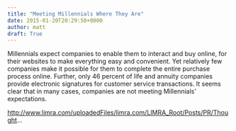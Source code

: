 ```yaml
---
title: "Meeting Millennials Where They Are"
date: 2015-01-20T20:29:50+0000
author: matt
draft: True
---
```

Millennials expect companies to enable them to interact and buy online, for their websites to make everything easy and convenient. Yet relatively few companies make it possible for them to complete the entire purchase process online. Further, only 46 percent of life and annuity companies provide electronic signatures for customer service transactions. It seems clear that in many cases, companies are not meeting Millennials’ expectations.

http://www.limra.com/uploadedFiles/limra.com/LIMRA_Root/Posts/PR/Thought...
